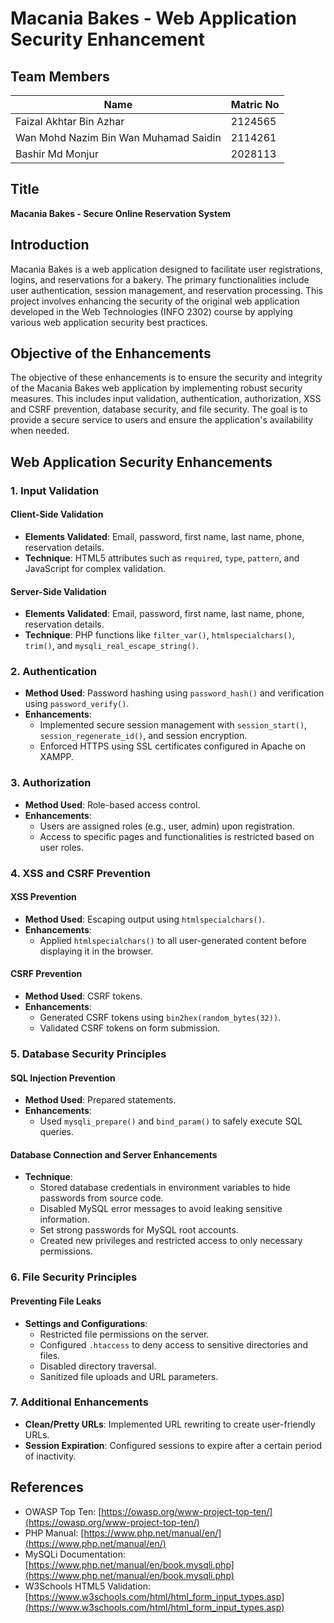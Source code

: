 # Macania Bakes - Web Application Security Enhancement

## Team Members
| Name               | Matric No    |
|--------------------|--------------|
| Faizal Akhtar Bin Azhar        | 2124565 |
| Wan Mohd Nazim Bin Wan Muhamad Saidin  | 2114261 |
| Bashir Md Monjur  | 2028113 |

## Title
**Macania Bakes - Secure Online Reservation System**

## Introduction
Macania Bakes is a web application designed to facilitate user registrations, logins, and reservations for a bakery. The primary functionalities include user authentication, session management, and reservation processing. This project involves enhancing the security of the original web application developed in the Web Technologies (INFO 2302) course by applying various web application security best practices.

## Objective of the Enhancements
The objective of these enhancements is to ensure the security and integrity of the Macania Bakes web application by implementing robust security measures. This includes input validation, authentication, authorization, XSS and CSRF prevention, database security, and file security. The goal is to provide a secure service to users and ensure the application's availability when needed.

## Web Application Security Enhancements

### 1. Input Validation
#### Client-Side Validation
- **Elements Validated**: Email, password, first name, last name, phone, reservation details.
- **Technique**: HTML5 attributes such as `required`, `type`, `pattern`, and JavaScript for complex validation.
  
#### Server-Side Validation
- **Elements Validated**: Email, password, first name, last name, phone, reservation details.
- **Technique**: PHP functions like `filter_var()`, `htmlspecialchars()`, `trim()`, and `mysqli_real_escape_string()`.

### 2. Authentication
- **Method Used**: Password hashing using `password_hash()` and verification using `password_verify()`.
- **Enhancements**:
  - Implemented secure session management with `session_start()`, `session_regenerate_id()`, and session encryption.
  - Enforced HTTPS using SSL certificates configured in Apache on XAMPP.

### 3. Authorization
- **Method Used**: Role-based access control.
- **Enhancements**:
  - Users are assigned roles (e.g., user, admin) upon registration.
  - Access to specific pages and functionalities is restricted based on user roles.

### 4. XSS and CSRF Prevention
#### XSS Prevention
- **Method Used**: Escaping output using `htmlspecialchars()`.
- **Enhancements**:
  - Applied `htmlspecialchars()` to all user-generated content before displaying it in the browser.

#### CSRF Prevention
- **Method Used**: CSRF tokens.
- **Enhancements**:
  - Generated CSRF tokens using `bin2hex(random_bytes(32))`.
  - Validated CSRF tokens on form submission.

### 5. Database Security Principles
#### SQL Injection Prevention
- **Method Used**: Prepared statements.
- **Enhancements**:
  - Used `mysqli_prepare()` and `bind_param()` to safely execute SQL queries.

#### Database Connection and Server Enhancements
- **Technique**:
  - Stored database credentials in environment variables to hide passwords from source code.
  - Disabled MySQL error messages to avoid leaking sensitive information.
  - Set strong passwords for MySQL root accounts.
  - Created new privileges and restricted access to only necessary permissions.

### 6. File Security Principles
#### Preventing File Leaks
- **Settings and Configurations**:
  - Restricted file permissions on the server.
  - Configured `.htaccess` to deny access to sensitive directories and files.
  - Disabled directory traversal.
  - Sanitized file uploads and URL parameters.

### 7. Additional Enhancements
- **Clean/Pretty URLs**: Implemented URL rewriting to create user-friendly URLs.
- **Session Expiration**: Configured sessions to expire after a certain period of inactivity.

## References
- OWASP Top Ten: [https://owasp.org/www-project-top-ten/](https://owasp.org/www-project-top-ten/)
- PHP Manual: [https://www.php.net/manual/en/](https://www.php.net/manual/en/)
- MySQLi Documentation: [https://www.php.net/manual/en/book.mysqli.php](https://www.php.net/manual/en/book.mysqli.php)
- W3Schools HTML5 Validation: [https://www.w3schools.com/html/html_form_input_types.asp](https://www.w3schools.com/html/html_form_input_types.asp)
